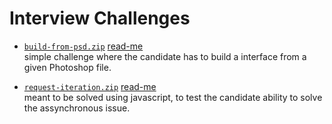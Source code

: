 # Interview Challenges

* [`build-from-psd.zip`](https://github.com/rbsdev/interview-challenges/raw/master/build-from-psd/build-from-psd.zip)
  [read-me](build-from-psd/README.md)
  <br>
  simple challenge where the candidate has to build a interface from a given Photoshop file.

* [`request-iteration.zip`](https://github.com/rbsdev/interview-challenges/raw/master/request-iteration/request-iteration.zip)
  [read-me](request-iteration/README.md)
  <br>
  meant to be solved using javascript, to test the candidate ability to solve the assynchronous issue.
